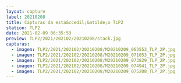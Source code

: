 ```yaml
---
layout: capture
label: 20210208
title: Capturas da esta&ccedil;&atilde;o TLP2
station: TLP2
date: 2021-02-09 06:35:53
preview: TLP2/2021/202102/20210208/stack.jpg
capturas:
  - imagem: TLP2/2021/202102/20210208/M20210209_063553_TLP_2P.jpg
  - imagem: TLP2/2021/202102/20210208/M20210209_071053_TLP_2P.jpg
  - imagem: TLP2/2021/202102/20210208/M20210209_073829_TLP_2P.jpg
  - imagem: TLP2/2021/202102/20210208/M20210209_074941_TLP_2P.jpg
  - imagem: TLP2/2021/202102/20210208/M20210209_075208_TLP_2P.jpg
---
```

